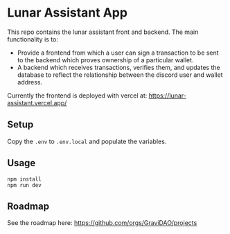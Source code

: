 # Lunar Assistant App

This repo contains the lunar assistant front and backend. The main functionality is to:
- Provide a frontend from which a user can sign a transaction to be sent to the backend which proves ownership of a particular wallet.
- A backend which receives transactions, verifies them, and updates the database to reflect the relationship between the discord user and wallet address. 

Currently the frontend is deployed with vercel at: https://lunar-assistant.vercel.app/
## Setup

Copy the `.env` to `.env.local` and populate the variables.
## Usage

```
npm install
npm run dev
```

## Roadmap

See the roadmap here: https://github.com/orgs/GraviDAO/projects
